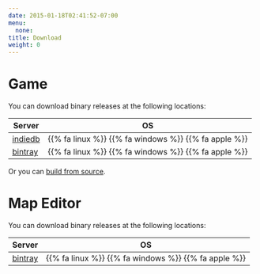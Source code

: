 ```yaml
---
date: 2015-01-18T02:41:52-07:00
menu:
  none:
title: Download
weight: 0
---
```

# Game
You can download binary releases at the following locations:

| Server                                         | OS                                                   |
|------------------------------------------------|------------------------------------------------------|
| [indiedb](http://www.indiedb.com/games/glportal/downloads) | {{% fa linux %}} {{% fa windows %}} {{% fa apple %}} |
| [bintray](https://bintray.com/glportal/glportal_releases) | {{% fa linux %}} {{% fa windows %}} {{% fa apple %}} |

Or you can [build from source](https://github.com/GlPortal/glPortal/blob/master/COMPILE.org).

# Map Editor
You can download binary releases at the following locations:

| Server                                         | OS                                                   |
|------------------------------------------------|------------------------------------------------------|
| [bintray](https://bintray.com/glportal/glportal_releases) | {{% fa linux %}} {{% fa windows %}} {{% fa apple %}} |

